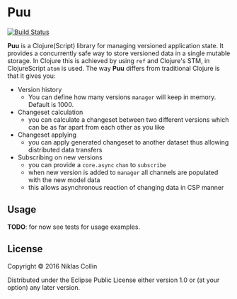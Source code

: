 # Puu

[![Build Status](https://drone.io/bitbucket.org/niklas_collin/puu/status.png)](https://drone.io/bitbucket.org/niklas_collin/puu/latest)

**Puu** is a Clojure(Script) library for managing versioned application state. It provides a concurrently safe way to
store versioned data in a single mutable storage. In Clojure this is achieved by using `ref` and Clojure's STM, in
ClojureScript `atom` is used. The way **Puu** differs from traditional Clojure is that it gives you:

* Version history
    * You can define how many versions `manager` will keep in memory. Default is 1000.
* Changeset calculation
    * you can calculate a changeset between two different versions which can be as far apart from each other as you like
* Changeset applying
    * you can apply generated changeset to another dataset thus allowing distributed data transfers
* Subscribing on new versions
    * you can provide a `core.async` `chan` to `subscribe`
    * when new version is added to `manager` all channels are populated with the new model data
    * this allows asynchronous reaction of changing data in CSP manner

## Usage

**TODO**: for now see tests for usage examples.

## License

Copyright © 2016 Niklas Collin

Distributed under the Eclipse Public License either version 1.0 or (at
your option) any later version.
